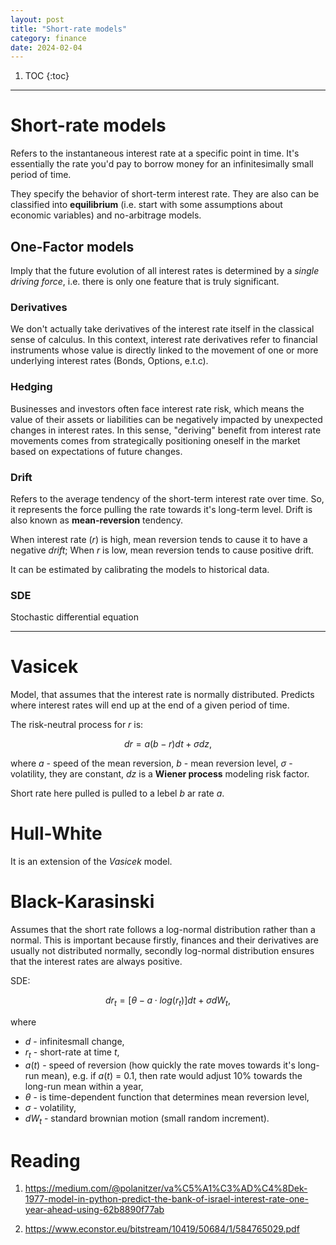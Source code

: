 ```yaml
---
layout: post
title: "Short-rate models"
category: finance
date: 2024-02-04
---
```



1. TOC
{:toc}

---

# Short-rate models
Refers to the instantaneous interest rate at a specific point in time. It's essentially the rate you'd pay to borrow money for an infinitesimally small period of time.

They specify the behavior of short-term interest rate. They are also can be classified into **equilibrium** (i.e. start with some assumptions about economic variables) and no-arbitrage models.

## One-Factor models

Imply that the future evolution of all interest rates is determined by a _single driving force_, i.e. there is only one feature that is truly significant. 

### Derivatives

We don't actually take derivatives of the interest rate itself in the classical sense of calculus. In this context, interest rate derivatives refer to financial instruments whose value is directly linked to the movement of one or more underlying interest rates (Bonds, Options, e.t.c).

### Hedging

Businesses and investors often face interest rate risk, which means the value of their assets or liabilities can be negatively impacted by unexpected changes in interest rates.
In this sense, "deriving" benefit from interest rate movements comes from strategically positioning oneself in the market based on expectations of future changes.

### Drift

Refers to the average tendency of the short-term interest rate over time. So, it represents the force pulling the rate towards it's long-term level. Drift is also known as **mean-reversion** tendency.

When interest rate ($r$) is high, mean reversion tends to cause it to have a negative _drift_;
When $r$ is low, mean reversion tends to cause positive drift.

It can be estimated by calibrating the models to historical data. 

### SDE

Stochastic differential equation

---

# Vasicek 

Model, that assumes that the interest rate is normally distributed. Predicts where interest rates will end up at the end of a given period of time.

The risk-neutral process for $r$ is:

$$ dr = a(b - r)dt + \sigma dz, $$

where $a$ - speed of the mean reversion, $b$ - mean reversion level, $\sigma$ - volatility, they are constant, $dz$ is a **Wiener process** modeling risk factor. 

 Short rate here pulled is pulled to a lebel $b$ ar rate $a$.


# Hull-White

It is an extension of the _Vasicek_ model.  

# Black-Karasinski

Assumes that the short rate follows a log-normal distribution rather than a normal. This is important because firstly, finances and their derivatives are usually not distributed normally, secondly log-normal distribution ensures that the interest rates are always positive.

SDE:

$$ dr_t = [\theta - a \cdot log(r_t)] dt + \sigma  dW_t, $$

where 

* $d$ - infinitesmall change,
* $r_t$ - short-rate at time $t$,
* $a(t)$ - speed of reversion (how quickly the rate moves towards it's long-run mean), e.g. if $a(t)$ = 0.1, then rate would adjust 10% towards the long-run mean within a year,
* $\theta$ - is time-dependent function that determines mean reversion level,
* $\sigma$ - volatility,
* $dW_t$ - standard brownian motion (small random increment).



# Reading

1. https://medium.com/@polanitzer/va%C5%A1%C3%AD%C4%8Dek-1977-model-in-python-predict-the-bank-of-israel-interest-rate-one-year-ahead-using-62b8890f77ab

2. https://www.econstor.eu/bitstream/10419/50684/1/584765029.pdf